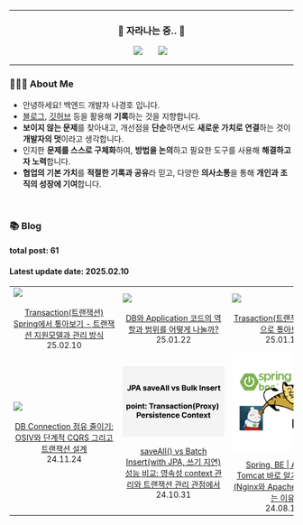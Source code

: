 <hr>
<h3 align="center"> 🌱 자라나는 중.. 🌱 </h3>
<p align="center"> 
    <a href="https://www.instagram.com/guuardna_/"> <img src="http://img.shields.io/badge/-instagram-22222a?style=flat&logo=Instagram&link=https://www.instagram.com/guuardna_/" style="height : auto; margin-left : 10px; margin-right : 10px;"/></a>&nbsp
    <a href="https://hoya324.tistory.com/"><img src="http://img.shields.io/badge/-Tistory-000000?style=flat&logo=Tistory&link=https://hoya324.tistory.com/" style="height : auto; margin-left : 10px; margin-right : 10px;"/></a>&nbsp
</p>

<hr>

### 👨🏻‍🌾 About Me

- 안녕하세요! 백엔드 개발자 나경호 입니다.
- [블로그](https://hoya324.tistory.com/), [깃허브](https://github.com/Hoya324) 등을 활용해 **기록**하는 것을 지향합니다.
- **보이지 않는 문제**를 찾아내고, 개선점을 **단순**하면서도 **새로운 가치로 연결**하는 것이 **개발자의 멋**이라고 생각합니다.
- 인지한 **문제를 스스로 구체화**하여, **방법을 논의**하고 필요한 도구를 사용해 **해결하고자 노력**합니다.
- **협업의 기본 가치**를 **적절한 기록과 공유**라 믿고, 다양한 **의사소통**을 통해 **개인과 조직의 성장에 기여**합니다.

<br/>

### 📚 Blog 
#### total post: 61
#### Latest update date: 2025.02.10
<table>
  <tbody>
    <tr>
      <td width="200px">
        <a href="https://hoya324.tistory.com/entry/Transaction%ED%8A%B8%EB%9E%9C%EC%9E%AD%EC%85%98-Spring%EC%97%90%EC%84%9C-%ED%86%BA%EC%95%84%EB%B3%B4%EA%B8%B0-%ED%8A%B8%EB%9E%9C%EC%9E%AD%EC%85%98-%EC%A7%80%EC%9B%90%EB%AA%A8%EB%8D%B8%EA%B3%BC-%EA%B4%80%EB%A6%AC-%EB%B0%A9%EC%8B%9D">
          <img
            width="180px"
            style="display: block; margin: 0 auto; text-align: center;"
            src="https://i1.daumcdn.net/thumb/C230x300/?fname=https://blog.kakaocdn.net/dn/craE1o/btsMcrq0I4S/AkGq0SZRPKHN5T3X4Cgu9k/img.png"
          />
          <br />
          <div style="text-align: center;">
            Transaction(트랜잭션) Spring에서 톺아보기 - 트랜잭션 지원모델과 관리 방식
          </div>
        </a>
        <div style="text-align: center;">25.02.10</div>
      </td>
      <td width="200px">
        <a href="https://hoya324.tistory.com/entry/DB%EC%99%80-Application-%EC%BD%94%EB%93%9C%EC%9D%98-%EC%97%AD%ED%95%A0%EA%B3%BC-%EB%B2%94%EC%9C%84%EB%A5%BC-%EC%96%B4%EB%96%BB%EA%B2%8C-%EB%82%98%EB%88%8C%EA%B9%8C">
          <img
            width="180px"
            style="display: block; margin: 0 auto; text-align: center;"
            src="https://i1.daumcdn.net/thumb/C230x300/?fname=https://blog.kakaocdn.net/dn/N7HFu/btsLVEREY4Z/JPIypsMwJgMB8Eo0n5aC7k/img.png"
          />
          <br />
          <div style="text-align: center;">
            DB와 Application 코드의 역할과 범위를 어떻게 나눌까?
          </div>
        </a>
        <div style="text-align: center;">25.01.22</div>
      </td>
      <td width="200px">
        <a href="https://hoya324.tistory.com/entry/Trasaction%ED%8A%B8%EB%9E%9C%EC%9E%AD%EC%85%98-%EA%B8%B0%EB%B3%B8%EC%A0%81%EC%9C%BC%EB%A1%9C-%ED%86%BA%EC%95%84%EB%B3%B4%EA%B8%B0">
          <img
            width="180px"
            style="display: block; margin: 0 auto; text-align: center;"
            src="https://i1.daumcdn.net/thumb/C230x300/?fname=https://blog.kakaocdn.net/dn/DG71s/btsLP4Vzym2/IsFttKBbmkeQSIKv7B85K1/img.png"
          />
          <br />
          <div style="text-align: center;">Trasaction(트랜잭션) 기본적으로 톺아보기</div>
        </a>
        <div style="text-align: center;">25.01.16</div>
      </td>
    </tr>
    <tr>
      <td width="200px">
        <a href="https://hoya324.tistory.com/entry/DB-Connection-%EC%A0%90%EC%9C%A0-%EC%A4%84%EC%9D%B4%EA%B8%B0-OSIV%EC%99%80-%EB%8B%A8%EA%B3%84%EC%A0%81-CQRS-%EA%B7%B8%EB%A6%AC%EA%B3%A0-%ED%8A%B8%EB%9E%9C%EC%9E%AD%EC%85%98-%EC%84%A4%EA%B3%84">
          <img
            width="180px"
            style="display: block; margin: 0 auto; text-align: center;"
            src="https://i1.daumcdn.net/thumb/C230x300/?fname=https://blog.kakaocdn.net/dn/bf8W1Z/btsKTINZChS/YfnX0YPj1JZkEihlYqjsK0/img.png"
          />
          <br />
          <div style="text-align: center;">DB Connection 점유 줄이기: OSIV와 단계적 CQRS 그리고 트랜잭션 설계</div>
        </a>
        <div style="text-align: center;">24.11.24</div>
      </td>        
      <td width="200px">
        <a href="https://hoya324.tistory.com/entry/JPA-saveAll-vs-Bulk-Insert-%EC%84%B1%EB%8A%A5-%EB%B9%84%EA%B5%90-%EC%98%81%EC%86%8D%EC%84%B1-context-%EA%B4%80%EB%A6%AC%EC%99%80-%ED%8A%B8%EB%9E%9C%EC%9E%AD%EC%85%98-%EA%B4%80%EB%A6%AC-%EA%B4%80%EC%A0%90%EC%97%90%EC%84%9C">
          <img
            width="180px"
            style="display: block; margin: 0 auto; text-align: center;"
            src="/img/64.png"
          />
          <br />
          <div style="text-align: center;">
            saveAll() vs Batch Insert(with JPA, 쓰기 지연) 성능 비교: 영속성 context 관리와 트랜잭션 관리 관점에서
          </div>
        </a>
        <div style="text-align: center;">24.10.31</div>
      </td>        
      <td width="200px">
        <a href="https://hoya324.tistory.com/60">
          <img
            width="180px"
            style="display: block; margin: 0 auto; text-align: center;"
            src="/img/60.png"
          />
          <br />
          <div style="text-align: center;">
            Spring, BE | Apache Tomcat 바로 알기 + 웹서버(Nginx와 Apache 비교)를 두는 이유
          </div>
        </a>
        <div style="text-align: center;">24.08.13</div>
      </td>
    </tr>
  </tbody>
</table>

